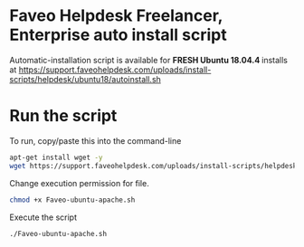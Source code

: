 # Faveo Helpdesk Freelancer, Enterprise auto install script

Automatic-installation script is available for <b>FRESH Ubuntu 18.04.4 </b> installs at
https://support.faveohelpdesk.com/uploads/install-scripts/helpdesk/ubuntu18/autoinstall.sh

# Run the script

To run, copy/paste this into the command-line

```sh 
apt-get install wget -y
wget https://support.faveohelpdesk.com/uploads/install-scripts/helpdesk/ubuntu18/autoinstall.sh
```

Change execution permission for file.

```sh
chmod +x Faveo-ubuntu-apache.sh
```

Execute the script

```sh
./Faveo-ubuntu-apache.sh
```